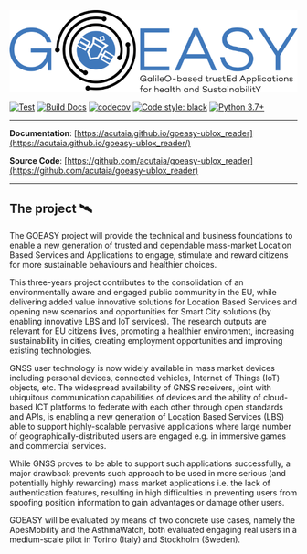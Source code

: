 ![image](https://raw.githubusercontent.com/acutaia/goeasy-ublox_reader/main/docs/docs/img/logo_full.png)

[![Test](https://github.com/acutaia/goeasy-ublox_reader/actions/workflows/test.yml/badge.svg)](https://github.com/acutaia/goeasy-ublox_reader/actions/workflows/test.yml)
[![Build Docs](https://github.com/acutaia/goeasy-ublox_reader/actions/workflows/build_docs.yml/badge.svg)](https://github.com/acutaia/goeasy-ublox_reader/actions/workflows/build_docs.yml)
[![codecov](https://codecov.io/gh/acutaia/goeasy-ublox_reader/branch/main/graph/badge.svg?token=ELSYC98HHS)](https://codecov.io/gh/acutaia/goeasy-ublox_reader)
[![Code style: black](https://img.shields.io/badge/code%20style-black-000000.svg)](https://github.com/psf/black)
[![Python 3.7+](https://img.shields.io/badge/python-3.7|3.8|3.9-blue.svg)](https://www.python.org/downloads/release)

---


**Documentation**: [https://acutaia.github.io/goeasy-ublox_reader](https://acutaia.github.io/goeasy-ublox_reader/)

**Source Code**: [https://github.com/acutaia/goeasy-ublox_reader](https://github.com/acutaia/goeasy-ublox_reader)

---

## **The project** 🛰

The GOEASY project will provide the technical and business foundations to enable a new generation of trusted and dependable mass-market Location Based Services and Applications to engage, stimulate and reward citizens for more sustainable behaviours and healthier choices.

This three-years project contributes to the consolidation of an environmentally aware and engaged public community in the EU, while delivering added value innovative solutions for Location Based Services and opening new scenarios and opportunities for Smart  City solutions (by enabling innovative LBS and IoT services). The research outputs are relevant for EU citizens lives, promoting a healthier environment, increasing sustainability in cities, creating employment opportunities and improving existing technologies.

GNSS user technology is now widely available in mass market devices including personal devices, connected vehicles, Internet of Things (IoT) objects, etc. The widespread availability of GNSS receivers, joint with ubiquitous communication capabilities of devices and the ability of cloud-based ICT platforms to federate with each other through open standards and APIs, is enabling a new generation of Location Based Services (LBS) able to support highly-scalable pervasive applications where large number of geographically-distributed users are engaged e.g. in immersive games and commercial services.

While GNSS proves to be able to support such applications successfully, a major drawback prevents such approach to be used in more serious (and potentially highly rewarding) mass market applications i.e. the lack of authentication features, resulting in high difficulties in preventing users from spoofing position information to gain advantages or damage other users.

GOEASY will be evaluated by means of two concrete use cases, namely the ApesMobility and the AsthmaWatch, both evaluated engaging real users in a medium-scale pilot in Torino (Italy) and Stockholm (Sweden).
